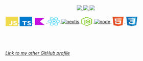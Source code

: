 
<a href="https://github.com/misbahkhalilaz">
<div align="center">
    <img src="https://github-profile-summary-cards.vercel.app/api/cards/profile-details?username=misbahkhalilaz&theme=monokai" />
    <img height="180em" src="https://github-readme-stats.vercel.app/api?username=misbahkhalilaz&show_icons=true&theme=monokai&include_all_commits=true&count_private=true" />
    <img height="180em" src="https://github-readme-stats.vercel.app/api/top-langs/?username=misbahkhalilaz&layout=compact&langs_count=7&theme=monokai" />
</div>

<div style="display: inline_block"><br>
  <img align="center" alt="js" height="30" width="40" src="https://raw.githubusercontent.com/devicons/devicon/master/icons/javascript/javascript-plain.svg">
  <img align="center" alt="ts" height="30" width="40" src="https://raw.githubusercontent.com/devicons/devicon/master/icons/typescript/typescript-plain.svg">
    <img align="center" alt="kt" height="30" width="40" src="https://raw.githubusercontent.com/devicons/devicon/master/icons/kotlin/kotlin-plain.svg">
  <img align="center" alt="react" height="30" width="40" src="https://raw.githubusercontent.com/devicons/devicon/master/icons/react/react-original.svg">
  <img align="center" alt="nextjs" height="30" width="40" src="https://cdn.jsdelivr.net/gh/devicons/devicon/icons/nextjs/nextjs-original.svg" />
    <img align="center" alt="node" height="30" width="40" src="https://raw.githubusercontent.com/devicons/devicon/master/icons/nodejs/nodejs-original.svg">
    <img align="center" alt="node" height="30" width="40" src="https://cdn.jsdelivr.net/gh/devicons/devicon/icons/graphql/graphql-plain.svg">
  <img align="center" alt="html" height="30" width="40" src="https://raw.githubusercontent.com/devicons/devicon/master/icons/html5/html5-original.svg">
  <img align="center" alt="css" height="30" width="40" src="https://raw.githubusercontent.com/devicons/devicon/master/icons/css3/css3-original.svg">
</div>
    </a>

<p>&nbsp;</p>
<p>&nbsp;</p>

_<a href="https://github.com/misbahkhalilaz">Link to my other GitHub profile</a>_

